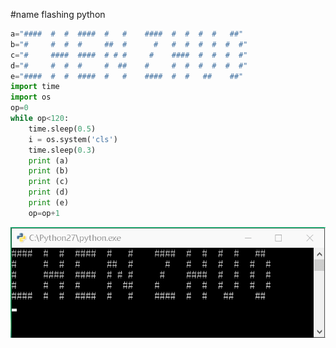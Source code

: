 #name flashing python
```python
a="####  #  #  ####  #   #    ####  #  #  #  #   ##"
b="#     #  #  #     ##  #      #   #  #  #  #  #  #"
c="#     ####  ####  # # #     #    ####  #  #  #  #"
d="#     #  #  #     #  ##    #     #  #  #  #  #  #"
e="####  #  #  ####  #   #    ####  #  #   ##    ##"
import time 
import os 
op=0 
while op<120: 
    time.sleep(0.5) 
    i = os.system('cls') 
    time.sleep(0.3)
    print (a) 
    print (b) 
    print (c) 
    print (d) 
    print (e) 
    op=op+1 
```
![](https://github.com/chenzhuo316/Compuational_physics_N2014301020138/blob/master/gif/My%20name.gif)
